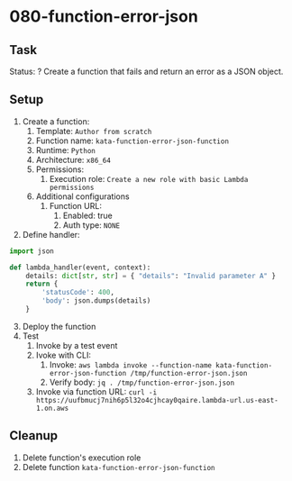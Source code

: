 # 080-function-error-json

## Task
Status: ?
Create a function that fails and return an error as a JSON object.

## Setup
1. Create a function:
	1. Template: `Author from scratch`
	2. Function name: `kata-function-error-json-function`
	3. Runtime: `Python`
	4. Architecture: `x86_64`
	5. Permissions:
		1. Execution role: `Create a new role with basic Lambda permissions`
	6. Additional configurations
		1. Function URL: 
			1. Enabled: true
			2. Auth type: `NONE`
2. Define handler:
```python
import json

def lambda_handler(event, context):
    details: dict[str, str] = { "details": "Invalid parameter A" }
    return {
        'statusCode': 400,
        'body': json.dumps(details)
    }
```
3. Deploy the function
4. Test
	1. Invoke by a test event
	2. Ivoke with CLI: 
		1. Invoke: `aws lambda invoke --function-name kata-function-error-json-function /tmp/function-error-json.json`
		2. Verify body: `jq . /tmp/function-error-json.json`
	3. Invoke via function URL: `curl -i https://uufbmucj7nih6p5l32o4cjhcay0qaire.lambda-url.us-east-1.on.aws`

## Cleanup
1. Delete function's execution role
2. Delete function `kata-function-error-json-function`
